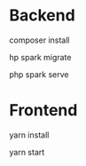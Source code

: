 # Backend

composer install

hp spark migrate

php spark serve

# Frontend

yarn install

yarn start
